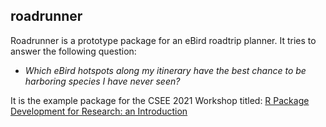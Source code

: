 ## roadrunner

Roadrunner is a prototype package for an eBird roadtrip planner. It tries to answer the following question: 

 - _Which eBird hotspots along my itinerary have the best chance to be harboring species I have never seen?_

It is the example package for the CSEE 2021 Workshop titled: [R Package Development for Research: an Introduction](https://github.com/VLucet/R_pkg_dev_for_research_CSEE_2021)
